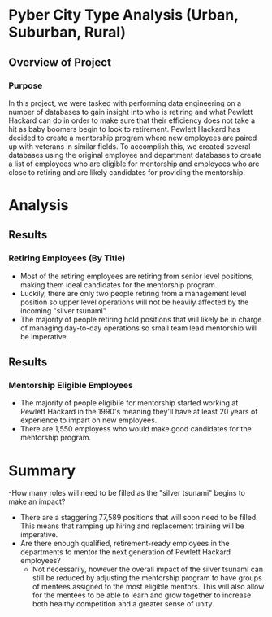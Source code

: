 # Pyber City Type Analysis (Urban, Suburban, Rural)

## Overview of Project


### Purpose

In this project, we were tasked with performing data engineering on a number of databases to gain insight into who is retiring and what Pewlett Hackard can do in order to make sure that their efficiency does not take a hit as baby boomers begin to look to retirement. Pewlett Hackard has decided to create a mentorship program where new employees are paired up with veterans in similar fields. To accomplish this, we created several databases using the original employee and department databases to create a list of employees who are eligible for mentorship and employees who are close to retiring and are likely candidates for providing the mentorship. 

# Analysis


## Results
### Retiring Employees (By Title)
- Most of the retiring employees are retiring from senior level positions, making them ideal candidates for the mentorship program.
- Luckily, there are only two people retiring from a management level position so upper level operations will not be heavily affected by the incoming "silver tsunami"
- The majority of people retiring hold positions that will likely be in charge of managing day-to-day operations so small team lead mentorship will be imperative.



## Results 
### Mentorship Eligible Employees

- The majority of people eligibile for mentorship started working at Pewlett Hackard in the 1990's meaning they'll have at least 20 years of experience to impart on new employees.
- There are 1,550 employess who would make good candidates for the mentorship program.



# Summary

-How many roles will need to be filled as the "silver tsunami" begins to make an impact?
  - There are a staggering 77,589 positions that will soon need to be filled. This means that ramping up hiring and replacement training will be imperative.
- Are there enough qualified, retirement-ready employees in the departments to mentor the next generation of Pewlett Hackard employees?
  - Not necessarily, however the overall impact of the silver tsunami can still be reduced by adjusting the mentorship program to have groups of mentees assigned to the most eligible mentors. This will also allow for the mentees to be able to learn and grow together to increase both healthy competition and a greater sense of unity.
